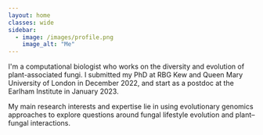 ```yaml
---
layout: home
classes: wide
sidebar:
  - image: /images/profile.png
    image_alt: "Me"	
---
```


I'm a computational biologist who works on the diversity and evolution of plant-associated fungi. I submitted my PhD at RBG Kew and Queen Mary University of London in December 2022, and start as a postdoc at the Earlham Institute in January 2023.

My main research interests and expertise lie in using evolutionary genomics approaches to explore questions around fungal lifestyle evolution and plant–fungal interactions.

<link rel="apple-touch-icon" sizes="180x180" href="/images/apple-touch-icon.png">
<link rel="icon" type="image/png" sizes="32x32" href="/images/favicon-32x32.png">
<link rel="icon" type="image/png" sizes="16x16" href="/images/favicon-16x16.png">
<link rel="manifest" href="/images/site.webmanifest">